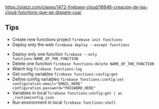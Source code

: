 https://platzi.com/clases/1472-firebase-cloud/16646-creacion-de-las-cloud-functions-que-se-dispare-cua/

## Tips

- Create new functions project `firebase init functions`
- Deploy only the web `firebase deploy --except functions`
<!-- - Deploy `functions`, go to functions folder, run `firebase use --add` to add the functions to our project and then run `firebase deploy --only functions` -->
- Deploy only one function `firebase --only functions:NAME_OF_THE_FUNCTION`
- Delete one function `firebase functions:delete NAME_OF_THE_FUNCTION`
- Watch log `firebase functions:log`
- Get config variables `firebase functions:config:get`
- Define config variables `firebase functions:config:set configuration.email="EMAIL_HERE" configuration.password="PASSWORD_HERE"`
- Variables in local `firebase functions:config:get | ac .runtimeconfig.json`
- Run environment in local `firebase functions:shell`
